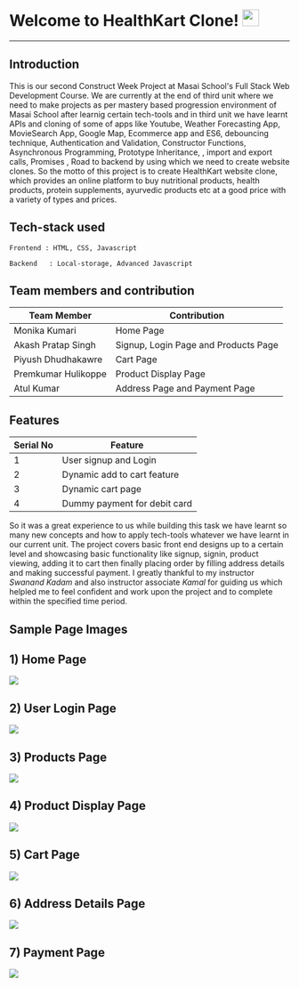 # Welcome to HealthKart Clone! <img src="https://raw.githubusercontent.com/MartinHeinz/MartinHeinz/master/wave.gif" width="30px">
---

**Introduction**
---
This is our second Construct Week Project at Masai School's Full Stack Web Development Course. We are currently at the end of third unit where we need to make projects as per mastery based progression environment of Masai School after learnig certain tech-tools and in third unit we have learnt APIs and cloning of some of apps like Youtube, Weather Forecasting App, MovieSearch App, Google Map, Ecommerce app and ES6, debouncing technique, Authentication and Validation, Constructor Functions, Asynchronous Programming, Prototype Inheritance, , import and export calls, Promises , Road to backend by using which we need to create website clones. So the motto of this project is to create HealthKart website clone, which provides an online platform to buy nutritional products, health products, protein supplements, ayurvedic products etc at a good price with a variety of types and prices.

##  Tech-stack used
  
   ```
   Frontend : HTML, CSS, Javascript
   
   Backend   : Local-storage, Advanced Javascript
   ```
 ## Team members and contribution

 | Team Member            | Contribution                                                              |
| ----------------- | ------------------------------------------------------------------ |
| Monika Kumari | Home Page |
| Akash Pratap Singh | Signup, Login Page and Products Page |
| Piyush Dhudhakawre | Cart Page |
| Premkumar Hulikoppe | Product Display Page |
| Atul Kumar | Address Page and Payment Page |

## Features

 | Serial No            | Feature                                                              |
| ----------------- | ------------------------------------------------------------------ |
| 1 | User signup and Login |
| 2 | Dynamic add to cart feature |
| 3 | Dynamic cart page |
| 4 | Dummy payment for debit card |



  So it was a great experience to us while building this task we have learnt so many new concepts and how to apply tech-tools whatever we have learnt in our current unit. The project covers basic front end designs up to a certain level and showcasing basic functionality like signup, signin, product viewing, adding it to cart then finally placing order by filling address details and making successful payment. I greatly thankful to my instructor *Swanand Kadam* and also instructor associate *Kamal* for guiding us which helpled me to feel confident and work upon the project and to complete within the specified time period.
  
  
  **Sample Page Images**
  ---
  
  **1) Home Page**
  ---
  <img src="https://res.cloudinary.com/self-owned/image/upload/v1648022345/Home_page_qutcd9.png"></img>
  
  
  **2) User Login Page**
   ---
<img src="https://res.cloudinary.com/self-owned/image/upload/v1648022383/Signup_Login_Page_ejytcb.png"></img>

  **3) Products Page**
  ---
<img src="https://res.cloudinary.com/self-owned/image/upload/v1648022371/Products_Page_ndbrwg.png"></img>

  **4) Product Display Page**
  ---
<img src="https://res.cloudinary.com/self-owned/image/upload/v1648022363/product_view_page_zt3b6q.png"></img>

  **5) Cart Page**
  ---
<img src="https://res.cloudinary.com/self-owned/image/upload/v1648022332/Cart_Page_fbrx4s.png"></img>

  **6) Address Details Page**
  ---
<img src="https://res.cloudinary.com/self-owned/image/upload/v1648022247/Address_Page_ns4rir.png"></img>

  **7) Payment Page**
  ---
<img src="https://res.cloudinary.com/self-owned/image/upload/v1648022353/Payment_Page_rfzehm.png"></img>


 
 



